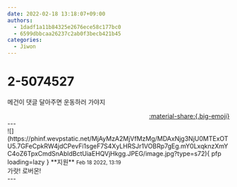 ```yaml
---
date: 2022-02-18 13:18:07+09:00
authors:
  - 1dadf1a11b84325e2676ece58c177bc0
  - 6599dbbcaa26237c2ab0f3becb421b45
categories:
  - Jiwon
---
```


# 2-5074527

<div class="post-container" markdown="1">
<div class="content-container md-sidebar__scrollwrap" markdown="1">

메건이 댓글 달아주면 운동하러 가야지

</div>
</div>

<div style="text-align: right;" markdown="1">
<a href="https://weverse.io/fromis9/fanpost/2-5074527" style="text-align: right;">:material-share:{.big-emoji}</a>
</div>
---

<div class="comments-container md-sidebar__scrollwrap" markdown="1">
<div class="comment" markdown="1">
<div class='id-container' markdown="1">
![](https://phinf.wevpstatic.net/MjAyMzA2MjVfMzMg/MDAxNjg3NjU0MTExOTU5.7GFeCpkRW4jdCPevFi1sgeF7S4XyLHRSJr1VOBRp7gEg.mY0LxqknzXmYC4oZ6TpxCmdSnAbldBctUiaEHQVjHkgg.JPEG/image.jpg?type=s72){ pfp loading=lazy }
**<span class="artist">지원</span>** <small>Feb 18 2022, 13:19</small><br>
</div>
<div class='comment-body' markdown="1">
가랏! 로버몬!
</div>
</div>
</div>
---
